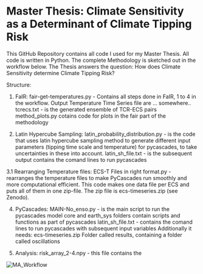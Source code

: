 # Master Thesis: Climate Sensitivity as a Determinant of Climate Tipping Risk

This GitHub Repository contains all code I used for my Master Thesis. All code is written in Python. The complete Methodology is sketched out in the workflow below.
The Thesis answers the question: How does Climate Sensitivity determine Climate Tipping Risk?

Structure: 
1. FaIR:
     fair-get-temperatures.py - Contains all steps done in FaIR, 1 to 4 in the workflow.
     Output Temperature Time Series file are ... somewhere..
     tcrecs.txt -  is the generated ensemble of TCR-ECS pairs
     method_plots.py cotains code for plots in the fair part of the methodology

3. Latin Hypercube Sampling:
     latin_probability_distribution.py - is the code that uses latin hypercube sampling method to generate different input parameters (tipping time scale and temperature)   for pycascades, to take uncertainties in these into account.
   latin_sh_file.txt - is the subsequent output contains the comand lines to run pycascades

3.1 Rearranging Temperature files: 
    ECS-T Files in right format.py - rearranges the temperature files to make PyCascades run smoothly and more computational efficient. This code makes one data file per ECS     and puts all of them in one zip-file. The zip file is ecs-timeseries.zip (see Zenodo).
    
4. PyCascades:
    MAIN-No_enso.py - is the main script to run the pycascades model
    core and earth_sys folders contain scripts and functions as part of pycascades
    latin_sh_file.txt - contains the comand lines to run pycascades with subsequent input variables
    Additionally it needs:
       ecs-timeseries.zip
       Folder called results, containing a folder called oscillations

6. Analysis:
     risk_array_2-4.npy - this file contains the 

![MA_Workflow](https://github.com/user-attachments/assets/d361ff4d-93a6-4c32-9720-76facb31880f)

